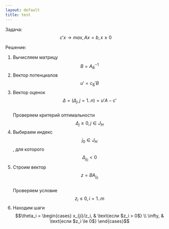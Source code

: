 ```yaml
---
layout: default
title: test
---
```


Задача: $$c'x \rightarrow max, Ax = b, x \ge 0$$

Решение:

1. Вычисляем матрицу $$B=A_Б^{-1}$$
2. Вектор потенциалов $$u'=c_Б'B$$
3. Вектор оценок $$\Delta = (\Delta_j, j=1..n) = u'A-c'$$ <br>
Проверяем критерий оптимальности $$\Delta_j \ge 0, j \in J_Н$$
4. Выбираем индекс $$j_0 \in J_Н$$, для которого $$\Delta_{j_0} < 0$$
5. Строим вектор $$z = BA_{j_0}$$ <br>
Проверяем условие $$z_i \le 0, i=1..m$$
6. Находим шаги <br>
$$\theta_i =
\begin{cases}
x_{ji}/z_i, & \text{если $z_i > 0$} \\
\infty, & \text{если $z_i \le 0$}
\end{cases}$$